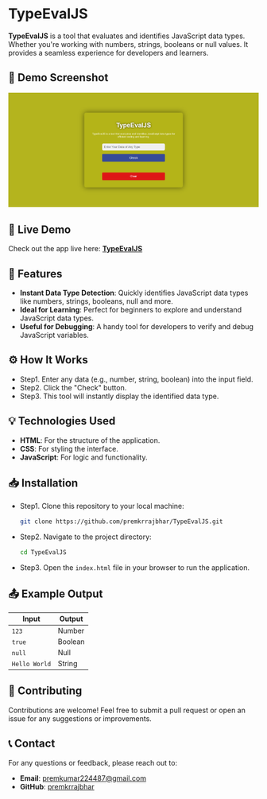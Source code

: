 # TypeEvalJS

**TypeEvalJS** is a tool that evaluates and identifies JavaScript data types. Whether you're working with numbers, strings, booleans or null values. It provides a seamless experience for developers and learners.

## 🔎 Demo Screenshot

![Screenshot of Project](assets/screenshot.png)

## 🔗 Live Demo

Check out the app live here: **[TypeEvalJS](https://premkrrajbhar.github.io/TypeEvalJS/)**

## 📝 Features

- **Instant Data Type Detection**: Quickly identifies JavaScript data types like numbers, strings, booleans, null and more.
- **Ideal for Learning**: Perfect for beginners to explore and understand JavaScript data types.
- **Useful for Debugging**: A handy tool for developers to verify and debug JavaScript variables.

## ⚙️ How It Works

- Step1. Enter any data (e.g., number, string, boolean) into the input field.
- Step2. Click the "Check" button.
- Step3. This tool will instantly display the identified data type.

## 💡 Technologies Used

- **HTML**: For the structure of the application.
- **CSS**: For styling the interface.
- **JavaScript**: For logic and functionality.

## 📥 Installation

- Step1. Clone this repository to your local machine:
  ```bash
  git clone https://github.com/premkrrajbhar/TypeEvalJS.git
  ```
- Step2. Navigate to the project directory:
  ```bash
  cd TypeEvalJS
  ```
- Step3. Open the `index.html` file in your browser to run the application.

## 📤 Example Output

| Input         | Output  |
| ------------- | ------- |
| `123`         | Number  |
| `true`        | Boolean |
| `null`        | Null    |
| `Hello World` | String  |

## 🤝 Contributing

Contributions are welcome! Feel free to submit a pull request or open an issue for any suggestions or improvements.

## 📞 Contact

For any questions or feedback, please reach out to:

- **Email**: [premkumar224487@gmail.com](mailto:premkumar224487@gmail.com)
- **GitHub**: [premkrrajbhar](https://github.com/premkrrajbhar)
